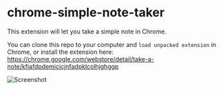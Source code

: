 chrome-simple-note-taker
========================

This extension will let you take a simple note in Chrome.


You can clone this repo to your computer and `load unpacked extension` in Chrome, or install the extension here: https://chrome.google.com/webstore/detail/take-a-note/kfiafdpdemicicjnfadpklcolhjghggp

![Screenshot](http://cl.ly/RgPI/by%20default%202013-09-30%20at%2014.20.14.png)
